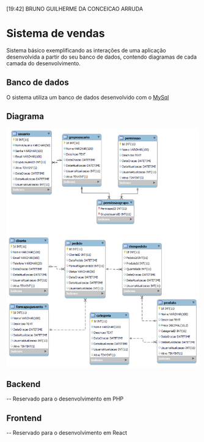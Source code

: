 [19:42] BRUNO GUILHERME DA CONCEICAO ARRUDA
# Sistema de vendas

Sistema básico exemplificando as interações de uma aplicação desenvolvida a partir do seu banco de dados, contendo diagramas de cada camada do desenvolvimento.
 
## Banco de dados

O sistema utiliza um banco de dados desenvolvido com o [MySql](https://www.mysql.com/)
 
## Diagrama

![image](/banco_de_dados/diagrama_bd.png)
 
## Backend

-- Reservado para o desenvolvimento em PHP
 
## Frontend

-- Reservado para o desenvolvimento em React
